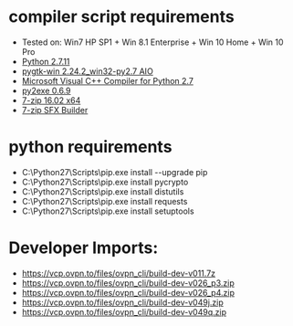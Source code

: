 # compiler script requirements
+ Tested on: Win7 HP SP1 + Win 8.1 Enterprise + Win 10 Home + Win 10 Pro
+ [Python 2.7.11](https://www.python.org/ftp/python/2.7.11/python-2.7.11.msi)
+ [pygtk-win 2.24.2_win32-py2.7 AIO](http://ftp.gnome.org/pub/GNOME/binaries/win32/pygtk/2.24/pygtk-all-in-one-2.24.2.win32-py2.7.msi)
+ [Microsoft Visual C++ Compiler for Python 2.7](http://www.microsoft.com/en-us/download/details.aspx?id=44266)
+ [py2exe 0.6.9](http://sourceforge.net/projects/py2exe/files/py2exe/0.6.9/py2exe-0.6.9.win32-py2.7.exe/download)
+ [7-zip 16.02 x64](http://7-zip.org/a/7z1602-x64.exe)
+ [7-zip SFX Builder](http://sourceforge.net/projects/s-zipsfxbuilder/)

# python requirements
+ C:\Python27\Scripts\pip.exe install --upgrade pip
+ C:\Python27\Scripts\pip.exe install pycrypto
+ C:\Python27\Scripts\pip.exe install distutils
+ C:\Python27\Scripts\pip.exe install requests
+ C:\Python27\Scripts\pip.exe install setuptools

# Developer Imports: 
+ https://vcp.ovpn.to/files/ovpn_cli/build-dev-v011.7z
+ https://vcp.ovpn.to/files/ovpn_cli/build-dev-v026_p3.zip
+ https://vcp.ovpn.to/files/ovpn_cli/build-dev-v026_p4.zip
+ https://vcp.ovpn.to/files/ovpn_cli/build-dev-v049j.zip
+ https://vcp.ovpn.to/files/ovpn_cli/build-dev-v049q.zip


